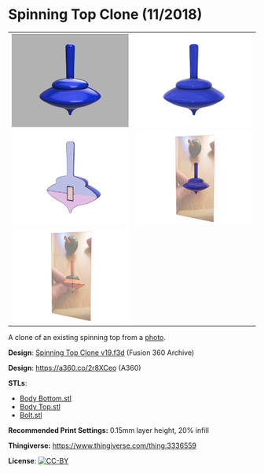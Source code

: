 # Spinning Top Clone (11/2018)

<table>
<tr>
<td><a href="images/rendering1.png"><img src="images/rendering1.thumb.png" alt="Rendering 1"/></a></td>
<td><a href="images/rendering2.png"><img src="images/rendering2.thumb.png" alt="Rendering 2"/></a></td>
</tr>
<tr>
<td><a href="images/cross-section.png"><img src="images/cross-section.thumb.png" alt="Cross Section"/></a></td>
<td><a href="images/photo-overlay.png"><img src="images/photo-overlay.thumb.png" alt="Photo Overlay"/></a></td>
</tr>
<tr>
<td><a href="images/profile-sketch.png"><img src="images/profile-sketch.thumb.png" alt="Profile Sketch"/></a></td>
</tr>
</table>

A clone of an existing spinning top from a [photo](images/photo.jpg).

**Design**: [Spinning Top Clone v19.f3d](Spinning%20Top%20Clone%20v19.f3d) (Fusion 360 Archive)

**Design**: https://a360.co/2r8XCeo (A360)

**STLs**:

  * [Body Bottom.stl](stls/Body%20Bottom.stl)
  * [Body Top.stl](stls/Body%20Top.stl)
  * [Bolt.stl](stls/Bolt.stl)

**Recommended Print Settings:** 0.15mm layer height, 20% infill

**Thingiverse:** https://www.thingiverse.com/thing:3336559

**License**: [![CC-BY](https://i.creativecommons.org/l/by/4.0/80x15.png)](http://creativecommons.org/licenses/by/4.0/)

